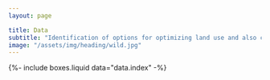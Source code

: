 ```yaml
---
layout: page

title: Data
subtitle: "Identification of options for optimizing land use and also conserving and restoring landscapes and ecosystems."
image: "/assets/img/heading/wild.jpg"
---
```


{%-
include boxes.liquid
data="data.index"
-%}